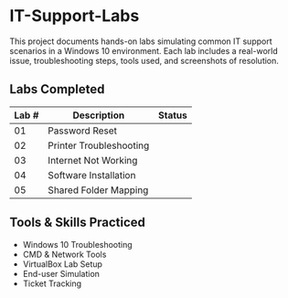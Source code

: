 # IT-Support-Labs

This project documents hands-on labs simulating common IT support scenarios in a Windows 10 environment. Each lab includes a real-world issue, troubleshooting steps, tools used, and screenshots of resolution.

## Labs Completed

| Lab # | Description                     | Status |
|-------|---------------------------------|--------|
| 01    | Password Reset                  |     |
| 02    | Printer Troubleshooting         |     |
| 03    | Internet Not Working            |     |
| 04    | Software Installation           |     |
| 05    | Shared Folder Mapping           |     |

## Tools & Skills Practiced
- Windows 10 Troubleshooting
- CMD & Network Tools
- VirtualBox Lab Setup
- End-user Simulation
- Ticket Tracking
